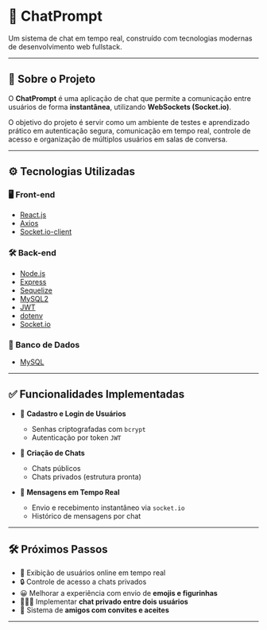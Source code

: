 # 💬 ChatPrompt

Um sistema de chat em tempo real, construído com tecnologias modernas de desenvolvimento web fullstack.

---

## 📌 Sobre o Projeto

O **ChatPrompt** é uma aplicação de chat que permite a comunicação entre usuários de forma **instantânea**, utilizando **WebSockets (Socket.io)**.

O objetivo do projeto é servir como um ambiente de testes e aprendizado prático em autenticação segura, comunicação em tempo real, controle de acesso e organização de múltiplos usuários em salas de conversa.

---

## ⚙️ Tecnologias Utilizadas

### 🖥️ Front-end
- [React.js](https://reactjs.org/)
- [Axios](https://axios-http.com/)
- [Socket.io-client](https://socket.io/)

### 🛠️ Back-end
- [Node.js](https://nodejs.org/)
- [Express](https://expressjs.com/)
- [Sequelize](https://sequelize.org/)
- [MySQL2](https://www.npmjs.com/package/mysql2)
- [JWT](https://jwt.io/)
- [dotenv](https://www.npmjs.com/package/dotenv)
- [Socket.io](https://socket.io/)

### 💽 Banco de Dados
- [MySQL](https://www.mysql.com/)

---

## ✅ Funcionalidades Implementadas

- 🔐 **Cadastro e Login de Usuários**
  - Senhas criptografadas com `bcrypt`
  - Autenticação por token `JWT`

- 💬 **Criação de Chats**
  - Chats públicos
  - Chats privados (estrutura pronta)

- 🔄 **Mensagens em Tempo Real**
  - Envio e recebimento instantâneo via `socket.io`
  - Histórico de mensagens por chat

---

## 🛠️ Próximos Passos

- 👥 Exibição de usuários online em tempo real  
- 🔒 Controle de acesso a chats privados  
- 😀 Melhorar a experiência com envio de **emojis e figurinhas**  
- 🧑‍🤝‍🧑 Implementar **chat privado entre dois usuários**  
- 👫 Sistema de **amigos com convites e aceites**  

---


